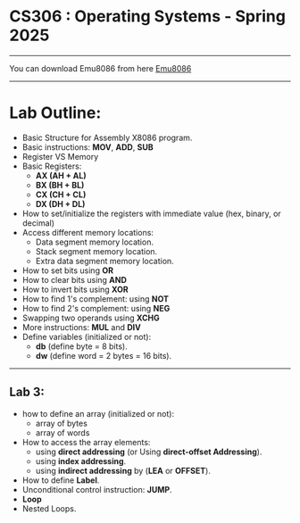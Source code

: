 # CS306 : Operating Systems - Spring 2025
---

 You can download Emu8086 from here
 [Emu8086](https://archive.org/details/Emu8086V408r11)
***

# Lab Outline:
- Basic Structure for Assembly X8086 program.
- Basic instructions: **MOV**, **ADD**, **SUB**
- Register VS Memory
- Basic Registers:
  - **AX (AH + AL)**
  - **BX (BH + BL)**
  - **CX (CH + CL)**
  - **DX (DH + DL)**
- How to set/initialize the registers with immediate value (hex, binary, or decimal)
- Access different memory locations:
  - Data segment memory location.
  - Stack segment memory location.
  - Extra data segment memory location.
- How to set bits using **OR**
- How to clear bits using **AND**
- How to invert bits using **XOR**
- How to find 1's complement: using **NOT**
- How to find 2's complement: using **NEG**
- Swapping two operands using **XCHG**
- More instructions: **MUL** and **DIV**
- Define variables (initialized or not):
  - **db** (define byte = 8 bits).
  - **dw** (define word = 2 bytes = 16 bits).
***
## Lab 3:
- how to define an array (initialized or not):
    - array of bytes
    - array of words
- How to access the array elements:
    - using **direct addressing** (or Using **direct-offset Addressing**).
    - using **index addressing**.
    - using **indirect addressing** by (**LEA** or **OFFSET**).
- How to define **Label**.
- Unconditional control instruction: **JUMP**.
- **Loop**
- Nested Loops.